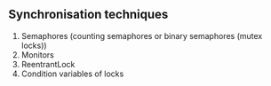 ## Synchronisation techniques

1. Semaphores (counting semaphores or binary semaphores (mutex locks))
2. Monitors 
3. ReentrantLock 
4. Condition variables of locks 